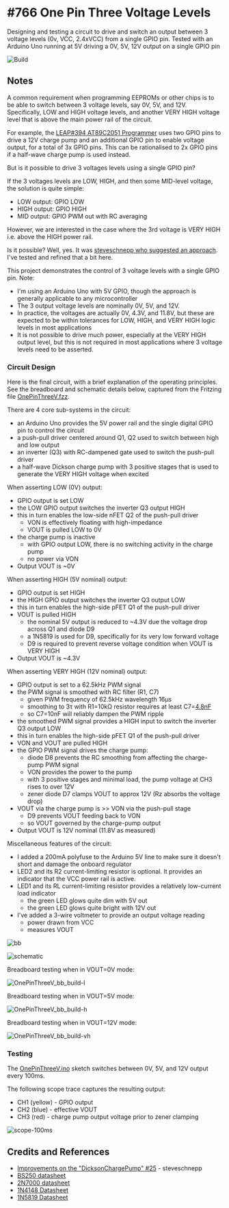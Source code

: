 # #766 One Pin Three Voltage Levels

Designing and testing a circuit to drive and switch an output between 3 voltage levels (0v, VCC, 2.4xVCC) from a single GPIO pin.
Tested with an Arduino Uno running at 5V driving a 0V, 5V, 12V output on a single GPIO pin

![Build](./assets/OnePinThreeV_build.jpg?raw=true)

## Notes

A common requirement when programming EEPROMs or other chips is to be able to switch between 3 voltage levels,
say 0V, 5V, and 12V. Specifically, LOW and HIGH voltage levels, and another VERY HIGH voltage level that is above the main power rail of the circuit.

For example, the
[LEAP#394 AT89C2051 Programmer](../../../../8051/AT89C2051/Programmer/)
uses two GPIO pins to drive a 12V charge pump and an additional GPIO pin to enable voltage output,
for a total of 3x GPIO pins. This can be rationalised to 2x GPIO pins if a half-wave charge pump is used instead.

But is it possible to drive 3 voltages levels using a single GPIO pin?

If the 3 voltages levels are LOW, HIGH, and then some MID-level voltage, the solution is quite simple:

* LOW output: GPIO LOW
* HIGH output: GPIO HIGH
* MID output: GPIO PWM out with RC averaging

However, we are interested in the case where the 3rd voltage is VERY HIGH i.e. above the HIGH power rail.

Is it possible? Well, yes. It was [steveschnepp who suggested an approach](https://github.com/tardate/LittleArduinoProjects/issues/25). I've tested and refined that a bit here.

This project demonstrates the control of 3 voltage levels with a single GPIO pin.
Note:

* I'm using an Arduino Uno with 5V GPIO, though the approach is generally applicable to any microcontroller
* The 3 output voltage levels are nominally 0V, 5V, and 12V.
* In practice, the voltages are actually 0V, 4.3V, and 11.8V, but these are expected to be within tolerances for LOW, HIGH, and VERY HIGH logic levels in most applications
* It is not possible to drive much power, especially at the VERY HIGH output level, but this is not required in most applications where 3 voltage levels need to be asserted.

### Circuit Design

Here is the final circuit, with a brief explanation of the operating principles.
See the breadboard and schematic details below, captured from the Fritzing file [OnePinThreeV.fzz](./OnePinThreeV.fzz).

There are 4 core sub-systems in the circuit:

* an Arduino Uno provides the 5V power rail and the single digital GPIO pin to control the circuit
* a push-pull driver centered around Q1, Q2 used to switch between high and low output
* an inverter (Q3) with RC-dampened gate used to switch the push-pull driver
* a half-wave Dickson charge pump with 3 positive stages that is used to generate the VERY HIGH voltage when excited

When asserting LOW (0V) output:

* GPIO output is set LOW
* the LOW GPIO output switches the inverter Q3 output HIGH
* this in turn enables the low-side nFET Q2 of the push-pull driver
    * VON is effectively floating with high-impedance
    * VOUT is pulled LOW to 0V
* the charge pump is inactive
    * with GPIO output LOW, there is no switching activity in the charge pump
    * no power via VON
* Output VOUT is ~0V

When asserting HIGH (5V nominal) output:

* GPIO output is set HIGH
* the HIGH GPIO output switches the inverter Q3 output LOW
* this in turn enables the high-side pFET Q1 of the push-pull driver
* VOUT is pulled HIGH
    * the nominal 5V output is reduced to ~4.3V due the voltage drop across Q1 and diode D9
    * a 1N5819 is used for D9, specifically for its very low forward voltage
    * D9 is required to prevent reverse voltage condition when VOUT is VERY HIGH
* Output VOUT is ~4.3V

When asserting VERY HIGH (12V nominal) output:

* GPIO output is set to a 62.5kHz PWM signal
* the PWM signal is smoothed with RC filter (R1, C7)
    * given PWM frequency of 62.5kHz wavelength 16µs
    * smoothing to 3τ with R1=10kΩ resistor requires at least C7=[4.8nF](https://www.wolframalpha.com/input?i=%281%2F62.5kHz+*+3%29%2F10k%CE%A9)
    * so C7=10nF will reliably dampen the PWM ripple
* the smoothed PWM signal provides a HIGH input to switch the inverter Q3 output LOW
* this in turn enables the high-side pFET Q1 of the push-pull driver
* VON and VOUT are pulled HIGH
* the GPIO PWM signal drives the charge pump:
    * diode D8 prevents the RC smoothing from affecting the charge-pump PWM signal
    * VON provides the power to the pump
    * with 3 positive stages and minimal load, the pump voltage at CH3 rises to over 12V
    * zener diode D7 clamps VOUT to approx 12V (Rz absorbs the voltage drop)
* VOUT via the charge pump is >> VON via the push-pull stage
    * D9 prevents VOUT feeding back to VON
    * so VOUT governed by the charge-pump output
* Output VOUT is 12V nominal (11.8V as measured)

Miscellaneous features of the circuit:

* I added a 200mA polyfuse to the Arduino 5V line to make sure it doesn't short and damage the onboard regulator
* LED2 and its R2 current-limiting resistor is optional. It provides an indicator that the VCC power rail is active.
* LED1 and its RL current-limiting resistor provides a relatively low-current load indicator
    * the green LED glows quite dim with 5V out
    * the green LED glows quite bright with 12V out
* I've added a 3-wire voltmeter to provide an output voltage reading
    * power drawn from VCC
    * measures VOUT

![bb](./assets/OnePinThreeV_bb.jpg?raw=true)

![schematic](./assets/OnePinThreeV_schematic.jpg?raw=true)

Breadboard testing when in VOUT=0V mode:

![OnePinThreeV_bb_build-l](./assets/OnePinThreeV_bb_build-l.jpg?raw=true)

Breadboard testing when in VOUT=5V mode:

![OnePinThreeV_bb_build-h](./assets/OnePinThreeV_bb_build-h.jpg?raw=true)

Breadboard testing when in VOUT=12V mode:

![OnePinThreeV_bb_build-vh](./assets/OnePinThreeV_bb_build-vh.jpg?raw=true)

### Testing

The [OnePinThreeV.ino](./OnePinThreeV.ino) sketch switches between 0V, 5V, and 12V output every 100ms.

The following scope trace captures the resulting output:

* CH1 (yellow) - GPIO output
* CH2 (blue) - effective VOUT
* CH3 (red) - charge pump output voltage prior to zener clamping

![scope-100ms](./assets/scope-100ms.gif)

## Credits and References

* [Improvements on the "DicksonChargePump" #25](https://github.com/tardate/LittleArduinoProjects/issues/25) - steveschnepp
* [BS250 datasheet](https://www.futurlec.com/Transistors/BS250.shtml)
* [2N7000 datasheet](https://www.futurlec.com/Transistors/2N7000.shtml)
* [1N4148 Datasheet](https://www.futurlec.com/Diodes/1N4148.shtml)
* [1N5819 Datasheet](https://www.futurlec.com/Diodes/1N5819.shtml)
